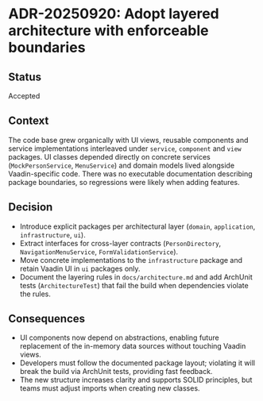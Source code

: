 # ADR-20250920: Adopt layered architecture with enforceable boundaries

## Status
Accepted

## Context
The code base grew organically with UI views, reusable components and service
implementations interleaved under `service`, `component` and `view` packages.
UI classes depended directly on concrete services (`MockPersonService`,
`MenuService`) and domain models lived alongside Vaadin-specific code. There was
no executable documentation describing package boundaries, so regressions were
likely when adding features.

## Decision
* Introduce explicit packages per architectural layer (`domain`, `application`,
  `infrastructure`, `ui`).
* Extract interfaces for cross-layer contracts (`PersonDirectory`,
  `NavigationMenuService`, `FormValidationService`).
* Move concrete implementations to the `infrastructure` package and retain
  Vaadin UI in `ui` packages only.
* Document the layering rules in `docs/architecture.md` and add ArchUnit tests
  (`ArchitectureTest`) that fail the build when dependencies violate the rules.

## Consequences
* UI components now depend on abstractions, enabling future replacement of the
  in-memory data sources without touching Vaadin views.
* Developers must follow the documented package layout; violating it will break
  the build via ArchUnit tests, providing fast feedback.
* The new structure increases clarity and supports SOLID principles, but teams
  must adjust imports when creating new classes.
